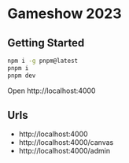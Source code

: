 # Gameshow 2023

## Getting Started

```bash
npm i -g pnpm@latest
pnpm i
pnpm dev
```

Open http://localhost:4000

## Urls

- http://localhost:4000
- http://localhost:4000/canvas
- http://localhost:4000/admin
